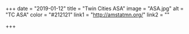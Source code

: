 +++
date = "2019-01-12"
title = "Twin Cities ASA"
image = "ASA.jpg"
alt = "TC ASA"
color = "#212121"
link1 = "http://amstatmn.org/"
link2 = ""

+++
